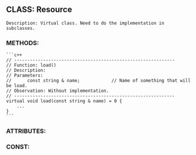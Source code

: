 ## CLASS: Resource
	Description: Virtual class. Need to do the implementation in subclasses.

### METHODS:
	```c++
	// -------------------------------------------------------------  
	// Function: load()  
	// Description:
	// Parameters:
	//		const string & name;			// Name of something that will be load.
	// Observation: Without implementation.
	// -------------------------------------------------------------  
	virtual void load(const string & name) = 0 {
		...
	}
	```  

### ATTRIBUTES:

### CONST:
